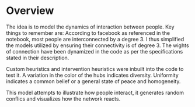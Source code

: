 # Overview

The idea is to model the dynamics of interaction between people. 
Key things to remember are: According to facebook as referenced in the notebook, most people are interconnected by a degree 3.
I thus simplified the models utilized by ensuring their connectivity is of degree 3. The wights of connection have been dynamized in the code as per the specifications stated in their description.

Custom heuristics and intervention heuristics were inbuilt into the code to test it. A variation in the color of the hubs indicates diversity. Uniformity indicates a common belief or a general state of peace and homogeneity. 

This model attempts to illustrate how people interact, it generates random conflics and visualizes how the network reacts.
